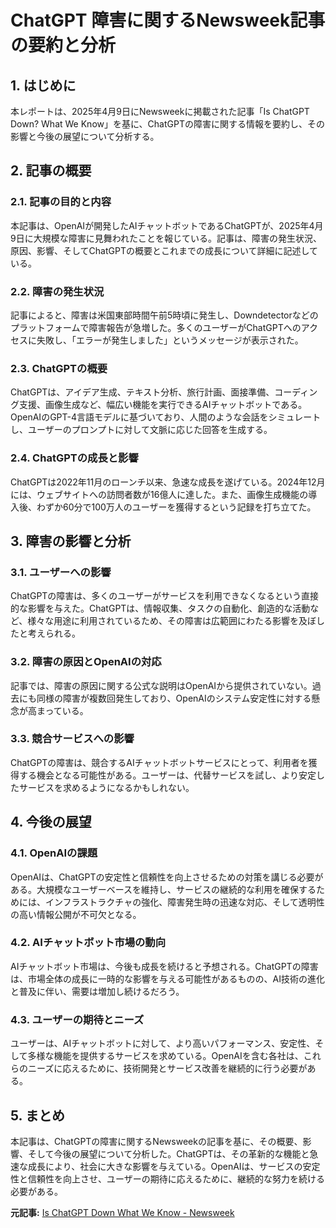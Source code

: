 # ChatGPT 障害に関するNewsweek記事の要約と分析

## 1. はじめに

本レポートは、2025年4月9日にNewsweekに掲載された記事「Is ChatGPT Down? What We Know」を基に、ChatGPTの障害に関する情報を要約し、その影響と今後の展望について分析する。

## 2. 記事の概要

### 2.1. 記事の目的と内容

本記事は、OpenAIが開発したAIチャットボットであるChatGPTが、2025年4月9日に大規模な障害に見舞われたことを報じている。記事は、障害の発生状況、原因、影響、そしてChatGPTの概要とこれまでの成長について詳細に記述している。

### 2.2. 障害の発生状況

記事によると、障害は米国東部時間午前5時頃に発生し、Downdetectorなどのプラットフォームで障害報告が急増した。多くのユーザーがChatGPTへのアクセスに失敗し、「エラーが発生しました」というメッセージが表示された。

### 2.3. ChatGPTの概要

ChatGPTは、アイデア生成、テキスト分析、旅行計画、面接準備、コーディング支援、画像生成など、幅広い機能を実行できるAIチャットボットである。OpenAIのGPT-4言語モデルに基づいており、人間のような会話をシミュレートし、ユーザーのプロンプトに対して文脈に応じた回答を生成する。

### 2.4. ChatGPTの成長と影響

ChatGPTは2022年11月のローンチ以来、急速な成長を遂げている。2024年12月には、ウェブサイトへの訪問者数が16億人に達した。また、画像生成機能の導入後、わずか60分で100万人のユーザーを獲得するという記録を打ち立てた。

## 3. 障害の影響と分析

### 3.1. ユーザーへの影響

ChatGPTの障害は、多くのユーザーがサービスを利用できなくなるという直接的な影響を与えた。ChatGPTは、情報収集、タスクの自動化、創造的な活動など、様々な用途に利用されているため、その障害は広範囲にわたる影響を及ぼしたと考えられる。

### 3.2. 障害の原因とOpenAIの対応

記事では、障害の原因に関する公式な説明はOpenAIから提供されていない。過去にも同様の障害が複数回発生しており、OpenAIのシステム安定性に対する懸念が高まっている。

### 3.3. 競合サービスへの影響

ChatGPTの障害は、競合するAIチャットボットサービスにとって、利用者を獲得する機会となる可能性がある。ユーザーは、代替サービスを試し、より安定したサービスを求めるようになるかもしれない。

## 4. 今後の展望

### 4.1. OpenAIの課題

OpenAIは、ChatGPTの安定性と信頼性を向上させるための対策を講じる必要がある。大規模なユーザーベースを維持し、サービスの継続的な利用を確保するためには、インフラストラクチャの強化、障害発生時の迅速な対応、そして透明性の高い情報公開が不可欠となる。

### 4.2. AIチャットボット市場の動向

AIチャットボット市場は、今後も成長を続けると予想される。ChatGPTの障害は、市場全体の成長に一時的な影響を与える可能性があるものの、AI技術の進化と普及に伴い、需要は増加し続けるだろう。

### 4.3. ユーザーの期待とニーズ

ユーザーは、AIチャットボットに対して、より高いパフォーマンス、安定性、そして多様な機能を提供するサービスを求めている。OpenAIを含む各社は、これらのニーズに応えるために、技術開発とサービス改善を継続的に行う必要がある。

## 5. まとめ

本記事は、ChatGPTの障害に関するNewsweekの記事を基に、その概要、影響、そして今後の展望について分析した。ChatGPTは、その革新的な機能と急速な成長により、社会に大きな影響を与えている。OpenAIは、サービスの安定性と信頼性を向上させ、ユーザーの期待に応えるために、継続的な努力を続ける必要がある。



**元記事:** [Is ChatGPT Down What We Know - Newsweek](https://www.newsweek.com/chatgpt-down-server-outages-reported-2057310)
